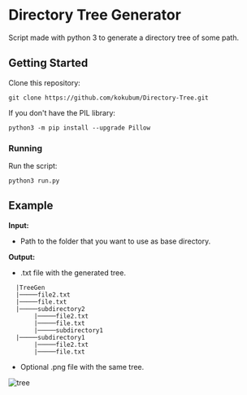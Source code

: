 # Directory Tree Generator
Script made with python 3 to generate a directory tree of some path.

## Getting Started

Clone this repository:

```
git clone https://github.com/kokubum/Directory-Tree.git
```
If you don't have the PIL library:
```
python3 -m pip install --upgrade Pillow
```
### Running

Run the script:
```
python3 run.py
```
## Example

**Input:**
  * Path to the folder that you want to use as base directory.

**Output:**
  * .txt file with the generated tree.
```  
  |TreeGen
  |─────file2.txt
  |─────file.txt
  |─────subdirectory2
       |─────file2.txt
       |─────file.txt
       |─────subdirectory1
  |─────subdirectory1
       |─────file2.txt
       |─────file.txt
 ```
  * Optional .png file with the same tree.
  
![tree](https://user-images.githubusercontent.com/47634578/83577703-4b040780-a50b-11ea-91a7-dec31a5cc960.png)
  

